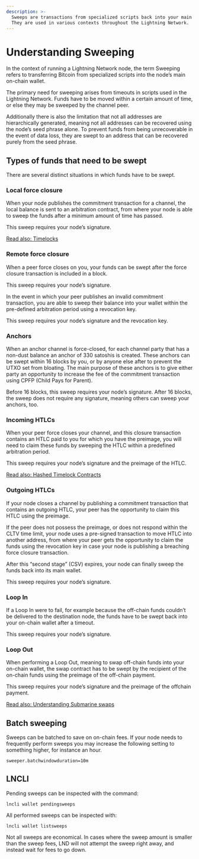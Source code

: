 ```yaml
---
description: >-
  Sweeps are transactions from specialized scripts back into your main wallet.
  They are used in various contexts throughout the Lightning Network.
---
```


# Understanding Sweeping

In the context of running a Lightning Network node, the term Sweeping refers to transferring Bitcoin from specialized scripts into the node’s main on-chain wallet.

The primary need for sweeping arises from timeouts in scripts used in the Lightning Network. Funds have to be moved within a certain amount of time, or else they may be sweeped by the channel peer.

Additionally there is also the limitation that not all addresses are hierarchically generated, meaning not all addresses can be recovered using the node’s seed phrase alone. To prevent funds from being unrecoverable in the event of data loss, they are swept to an address that can be recovered purely from the seed phrase.

## Types of funds that need to be swept <a href="#docs-internal-guid-8a56d3d1-7fff-ef1d-33fd-b5cf028282ef" id="docs-internal-guid-8a56d3d1-7fff-ef1d-33fd-b5cf028282ef"></a>

There are several distinct situations in which funds have to be swept.

### Local force closure <a href="#docs-internal-guid-06d33779-7fff-30d2-fe8c-3b51c8d3e0e6" id="docs-internal-guid-06d33779-7fff-30d2-fe8c-3b51c8d3e0e6"></a>

When your node publishes the commitment transaction for a channel, the local balance is sent to an arbitration contract, from where your node is able to sweep the funds after a minimum amount of time has passed.

This sweep requires your node’s signature.

[Read also: Timelocks](../multihop-payments/timelocks.md)

### Remote force closure <a href="#docs-internal-guid-5639eda7-7fff-d40a-5194-c42c6b9957b1" id="docs-internal-guid-5639eda7-7fff-d40a-5194-c42c6b9957b1"></a>

When a peer force closes on you, your funds can be swept after the force closure transaction is included in a block.

This sweep requires your node’s signature.

In the event in which your peer publishes an invalid commitment transaction, you are able to sweep their balance into your wallet within the pre-defined arbitration period using a revocation key.

This sweep requires your node’s signature and the revocation key.

### Anchors

When an anchor channel is force-closed, for each channel party that has a non-dust balance an anchor of 330 satoshis is created. These anchors can be swept within 16 blocks by you, or by anyone else after to prevent the UTXO set from bloating. The main purpose of these anchors is to give either party an opportunity to increase the fee of the commitment transaction using CPFP (Child Pays for Parent).

Before 16 blocks, this sweep requires your node’s signature. After 16 blocks, the sweep does not require any signature, meaning others can sweep your anchors, too.

### Incoming HTLCs

When your peer force closes your channel, and this closure transaction contains an HTLC paid to you for which you have the preimage, you will need to claim these funds by sweeping the HTLC within a predefined arbitration period.

This sweep requires your node’s signature and the preimage of the HTLC.

[Read also: Hashed Timelock Contracts](../multihop-payments/hash-time-lock-contract-htlc.md)

### Outgoing HTLCs <a href="#docs-internal-guid-7b41dfd0-7fff-b912-6295-40b3c9915918" id="docs-internal-guid-7b41dfd0-7fff-b912-6295-40b3c9915918"></a>

If your node closes a channel by publishing a commitment transaction that contains an outgoing HTLC, your peer has the opportunity to claim this HTLC using the preimage.

If the peer does not possess the preimage, or does not respond within the CLTV time limit, your node uses a pre-signed transaction to move HTLC into another address, from where your peer gets the opportunity to claim the funds using the revocation key in case your node is publishing a breaching force closure transaction.

After this “second stage” (CSV) expires, your node can finally sweep the funds back into its main wallet.

This sweep requires your node’s signature.

### Loop In

If a Loop In were to fail, for example because the off-chain funds couldn’t be delivered to the destination node, the funds have to be swept back into your on-chain wallet after a timeout.

This sweep requires your node’s signature.

### Loop Out

When performing a Loop Out, meaning to swap off-chain funds into your on-chain wallet, the swap contract has to be swept by the recipient of the on-chain funds using the preimage of the off-chain payment.

This sweep requires your node’s signature and the preimage of the offchain payment.

[Read also: Understanding Submarine swaps](../multihop-payments/understanding-submarine-swaps.md)

## Batch sweeping <a href="#docs-internal-guid-fc8a7dce-7fff-508f-ae91-e6f659f04954" id="docs-internal-guid-fc8a7dce-7fff-508f-ae91-e6f659f04954"></a>

Sweeps can be batched to save on on-chain fees. If your node needs to frequently perform sweeps you may increase the following setting to something higher, for instance an hour.

`sweeper.batchwindowduration=10m`

## LNCLI

Pending sweeps can be inspected with the command:

`lncli wallet pendingsweeps`

All performed sweeps can be inspected with:

`lncli wallet listsweeps`

Not all sweeps are economical. In cases where the sweep amount is smaller than the sweep fees, LND will not attempt the sweep right away, and instead wait for fees to go down.
